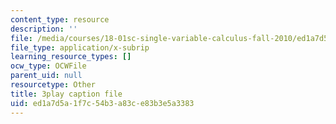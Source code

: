 ```yaml
---
content_type: resource
description: ''
file: /media/courses/18-01sc-single-variable-calculus-fall-2010/ed1a7d5a1f7c54b3a83ce83b3e5a3383_aeXp1zC6Hls.vtt
file_type: application/x-subrip
learning_resource_types: []
ocw_type: OCWFile
parent_uid: null
resourcetype: Other
title: 3play caption file
uid: ed1a7d5a-1f7c-54b3-a83c-e83b3e5a3383
---
```

